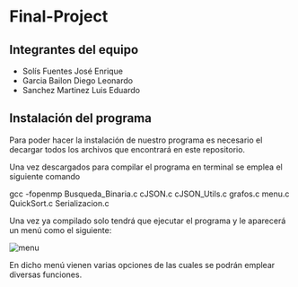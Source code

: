 # Final-Project


## Integrantes del equipo

- Solís Fuentes José Enrique
- Garcia Bailon Diego Leonardo
- Sanchez Martinez Luis Eduardo

## Instalación del programa

Para poder hacer la instalación de nuestro programa es necesario el decargar todos los archivos que encontrará en este repositorio.

Una vez descargados para compilar el programa en terminal se emplea el siguiente comando

gcc -fopenmp Busqueda_Binaria.c cJSON.c cJSON_Utils.c grafos.c menu.c QuickSort.c Serializacion.c

Una vez ya compilado solo tendrá que ejecutar el programa y le aparecerá un menú como el siguiente:

![menu](https://drive.google.com/file/d/1VjKG_IaynPBtc5m0N9iuda3XR7vZP0Jr/view)

En dicho menú vienen varias opciones de las cuales se podrán emplear diversas funciones.
